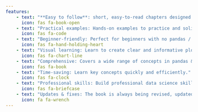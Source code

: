 ```yaml
---
features:
    - text: "**Easy to follow**: short, easy-to-read chapters designed for quick learning."
      icon: fas fa-book-open
    - text: "Practical examples: Hands-on examples to practice and solidify your skills."
      icon: fas fa-code
    - text: "Beginner-friendly: Perfect for beginners with no pandas / matplotlib experience."
      icon: fas fa-hand-holding-heart
    - text: "Visual learning: Learn to create clear and informative plots to visualise data insights."
      icon: fas fa-chart-line
    - text: "Comprehensive: Covers a wide range of concepts in pandas & matplotlib."
      icon: fas fa-book
    - text: "Time-saving: Learn key concepts quickly and efficiently."
      icon: fas fa-clock
    - text: "Professional skills: Build professional data science skills."
      icon: fas fa-briefcase
    - text: "Updates & fixes: The book is always being revised, updated, and improved."
      icon: fa fa-wrench
---
```

